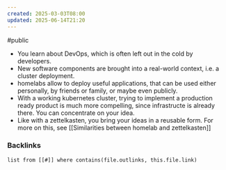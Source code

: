 ```yaml
---
created: 2025-03-03T08:00
updated: 2025-06-14T21:20
---
```

#public

- You learn about DevOps, which is often left out in the cold by developers.
- New software components are brought into a real-world context, i.e. a cluster deployment.
- homelabs allow to deploy useful applications, that can be used either personally, by friends or family, or maybe even publicly. 
- With a working kubernetes cluster, trying to implement a production ready product is much more compelling, since infrastructe is already there. You can concentrate on your idea. 
- Like with a zettelkasten, you bring your ideas in a reusable form. For more on this, see [[Similarities between homelab and zettelkasten]]


### Backlinks
```dataview 
list from [[#]] where contains(file.outlinks, this.file.link)
```

